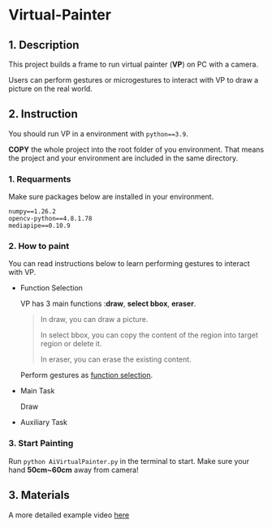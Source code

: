 # Virtual-Painter
## 1. Description
This project builds a frame to run virtual painter (**VP**) on PC with a camera. 

Users can perform gestures or microgestures to interact with VP to draw a picture on the real world.
## 2. Instruction
You should run VP in a environment with `python==3.9`.

**COPY** the whole project into the root folder of you environment. That means the project and your environment are included in the same directory.
### 1. Requarments
Make sure packages below are installed in your environment.

```
numpy==1.26.2
opencv-python==4.8.1.78
mediapipe==0.10.9
```
### 2. How to paint
You can read instructions below to learn performing gestures to interact with VP.
* Function Selection
  
  VP has 3 main functions :**draw**, **select bbox**, **eraser**.
  >In draw, you can draw a picture.
  >
  >In select bbox, you can copy the content of the region into target region or delete it.
  >
  >In eraser, you can erase the existing content.
  
  Perform gestures as [function selection](https://www.bilibili.com/video/BV1eW4y1w71t/).
* Main Task

  Draw 
* Auxiliary Task

  
### 3. Start Painting
Run `python AiVirtualPainter.py` in the terminal to start.
Make sure your hand **50cm~60cm** away from camera!
## 3. Materials
A more detailed example video [here]()
